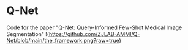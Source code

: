 # Q-Net
Code for the paper "Q-Net: Query-Informed Few-Shot Medical Image Segmentation"
!(https://github.com/ZJLAB-AMMI/Q-Net/blob/main/the_framework.png?raw=true)
